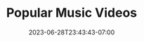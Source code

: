 ---
title: "Popular Music Videos"
date: 2023-06-28T23:43:43-07:00
draft: false
imgLink: ""
tagline: "The most popular music videos in a time span."
interactive: "mostPopMusicVids.html"
---